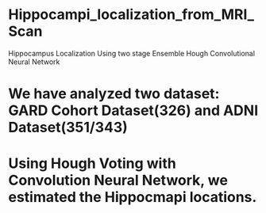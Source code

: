 # Hippocampi_localization_from_MRI_Scan
Hippocampus Localization Using two stage Ensemble Hough Convolutional Neural Network


# We have analyzed two dataset: GARD Cohort Dataset(326) and ADNI Dataset(351/343) 
# Using Hough Voting with Convolution Neural Network, we estimated the Hippocmapi locations. 


